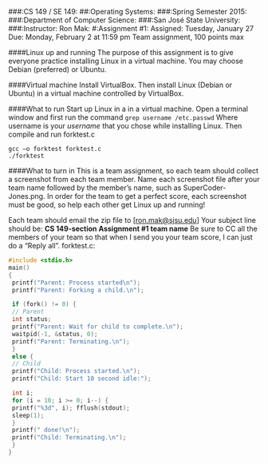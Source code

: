 ###:CS 149 / SE 149:
##:Operating Systems:
###:Spring Semester 2015:
###:Department of Computer Science:
###:San José State University:
###:Instructor: Ron Mak:
#:Assignment #1:
Assigned: Tuesday, January 27
Due: Monday, February 2 at 11:59 pm
Team assignment, 100 points max

####Linux up and running
The purpose of this assignment is to give everyone practice installing Linux in a virtual
machine. You may choose Debian (preferred) or Ubuntu.

####Virtual machine
Install VirtualBox. Then install Linux (Debian or Ubuntu) in a virtual machine controlled
by VirtualBox.

####What to run
Start up Linux in a in a virtual machine. Open a terminal window and first run the
command
```grep username /etc.passwd```
Where username is your *username* that you chose while installing Linux. Then compile
and run forktest.c
```
gcc –o forktest forktest.c
./forktest
```
####What to turn in
This is a team assignment, so each team should collect a screenshot from each team
member. Name each screenshot file after your team name followed by the member’s
name, such as SuperCoder-Jones.png. In order for the team to get a perfect score,
each screenshot must be good, so help each other get Linux up and running!

Each team should email the zip file to [ron.mak@sjsu.edu] Your subject line should be:
**CS 149-section Assignment #1 team name**
Be sure to CC all the members of your team so that when I send you your team score, I
can just do a “Reply all”.
forktest.c:
```c
#include <stdio.h>
main()
{
 printf("Parent: Process started\n");
 printf("Parent: Forking a child.\n");

 if (fork() != 0) {
 // Parent
 int status;
 printf("Parent: Wait for child to complete.\n");
 waitpid(-1, &status, 0);
 printf("Parent: Terminating.\n");
 }
 else {
 // Child
 printf("Child: Process started.\n");
 printf("Child: Start 10 second idle:");

 int i;
 for (i = 10; i >= 0; i--) {
 printf("%3d", i); fflush(stdout);
 sleep(1);
 }
 printf(" done!\n");
 printf("Child: Terminating.\n");
 }
}
```
